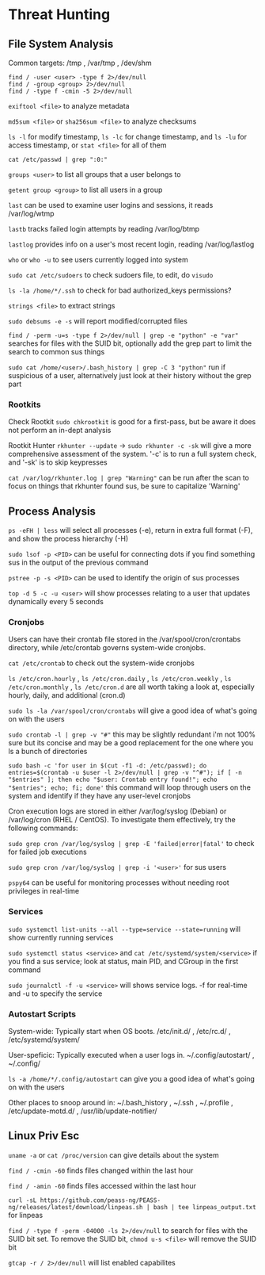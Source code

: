 # Threat Hunting

## File System Analysis

Common targets: /tmp , /var/tmp , /dev/shm

```
find / -user <user> -type f 2>/dev/null
find / -group <group> 2>/dev/null
find / -type f -cmin -5 2>/dev/null
```

`exiftool <file>` to analyze metadata 

`md5sum <file>` or `sha256sum <file>` to analyze checksums

`ls -l` for modify timestamp, `ls -lc` for change timestamp, and `ls -lu` for access timestamp, or `stat <file>` for all of them

`cat /etc/passwd | grep ":0:"` 

`groups <user>` to list all groups that a user belongs to

`getent group <group>` to list all users in a group 

`last` can be used to examine user logins and sessions, it reads /var/log/wtmp

`lastb` tracks failed login attempts by reading /var/log/btmp 

`lastlog` provides info on a user's most recent login, reading /var/log/lastlog

`who` or `who -u` to see users currently logged into system

`sudo cat /etc/sudoers` to check sudoers file, to edit, do `visudo`

`ls -la /home/*/.ssh` to check for bad authorized_keys permissions?

`strings <file>` to extract strings

`sudo debsums -e -s` will report modified/corrupted files

`find / -perm -u=s -type f 2>/dev/null | grep -e "python" -e "var"` searches for files with the SUID bit, optionally add the grep part to limit the search to common sus things 

`sudo cat /home/<user>/.bash_history | grep -C 3 "python"` run if suspicious of a user, alternatively just look at their history without the grep part 

### Rootkits 

Check Rootkit
`sudo chkrootkit` is good for a first-pass, but be aware it does not perform an in-dept analysis 

Rootkit Hunter
`rkhunter --update` -> `sudo rkhunter -c -sk` will give a more comprehensive assessment of the system. '-c' is to run a full system check, and '-sk' is to skip keypresses

`cat /var/log/rkhunter.log | grep "Warning"` can be run after the scan to focus on things that rkhunter found sus, be sure to capitalize 'Warning'

## Process Analysis

`ps -eFH | less` will select all processes (-e), return in extra full format (-F), and show the process hierarchy (-H)

`sudo lsof -p <PID>` can be useful for connecting dots if you find something sus in the output of the previous command

`pstree -p -s <PID>` can be used to identify the origin of sus processes

`top -d 5 -c -u <user>` will show processes relating to a user that updates dynamically
every 5 seconds

### Cronjobs

Users can have their crontab file stored in the /var/spool/cron/crontabs directory, while /etc/crontab governs system-wide cronjobs. 

`cat /etc/crontab` to check out the system-wide cronjobs

`ls /etc/cron.hourly` , `ls /etc/cron.daily` , `ls /etc/cron.weekly` , `ls /etc/cron.monthly` , `ls /etc/cron.d` are all worth taking a look at, especially hourly, daily, and additional (cron.d)

`sudo ls -la /var/spool/cron/crontabs` will give a good idea of what's going on with the users

`sudo crontab -l | grep -v "#"` this may be slightly redundant i'm not 100% sure but its concise and may be a good replacement for the one where you ls a bunch of directories

`sudo bash -c 'for user in $(cut -f1 -d: /etc/passwd); do entries=$(crontab -u $user -l 2>/dev/null | grep -v "^#"); if [ -n "$entries" ]; then echo "$user: Crontab entry found!"; echo "$entries"; echo; fi; done'` this command will loop through users on the system and identify if they have any user-level cronjobs 

Cron execution logs are stored in either /var/log/syslog (Debian) or /var/log/cron (RHEL / CentOS). To investigate them effectively, try the following commands:

`sudo grep cron /var/log/syslog | grep -E 'failed|error|fatal'` to check for failed job executions

`sudo grep cron /var/log/syslog | grep -i '<user>'` for sus users 

`pspy64` can be useful for monitoring processes without needing root privileges in real-time

### Services

`sudo systemctl list-units --all --type=service --state=running` will show currently running services 

`sudo systemctl status <service>` and `cat /etc/systemd/system/<service>` if you find a sus service; look at status, main PID, and CGroup in the first command

`sudo journalctl -f -u <service>` will shows service logs. -f for real-time and -u to specify the service 

### Autostart Scripts

System-wide: Typically start when OS boots. /etc/init.d/ , /etc/rc.d/ , /etc/systemd/system/

User-speficic: Typically executed when a user logs in. ~/.config/autostart/ , ~/.config/

`ls -a /home/*/.config/autostart` can give you a good idea of what's going on with the users

Other places to snoop around in: ~/.bash_history , ~/.ssh , ~/.profile , /etc/update-motd.d/ , /usr/lib/update-notifier/

## Linux Priv Esc 

`uname -a` or `cat /proc/version` can give details about the system

`find / -cmin -60` finds files changed within the last hour

`find / -amin -60` finds files accessed within the last hour

`curl -sL https://github.com/peass-ng/PEASS-ng/releases/latest/download/linpeas.sh | bash | tee linpeas_output.txt` for linpeas

`find / -type f -perm -04000 -ls 2>/dev/null` to search for files with the SUID bit set. To remove the SUID bit, `chmod u-s <file>` will remove the SUID bit

`gtcap -r / 2>/dev/null` will list enabled capabilites
